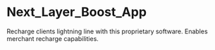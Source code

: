 # Next_Layer_Boost_App
Recharge clients lightning line with this proprietary software.  Enables merchant recharge capabilities.
